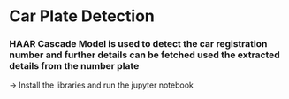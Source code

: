 # Car Plate Detection

### HAAR Cascade Model is used to detect the car registration number and further details can be fetched used the extracted details from the number plate

-> Install the libraries and run the jupyter notebook

